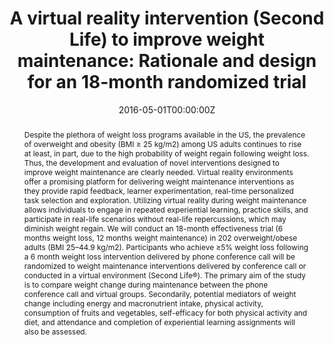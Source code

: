 ---
abstract: Despite the plethora of weight loss programs available in the US, the prevalence of overweight and obesity (BMI ≥ 25 kg/m2) among US adults continues to rise at least, in part, due to the high probability of weight regain following weight loss. Thus, the development and evaluation of novel interventions designed to improve weight maintenance are clearly needed. Virtual reality environments offer a promising platform for delivering weight maintenance interventions as they provide rapid feedback, learner experimentation, real-time personalized task selection and exploration. Utilizing virtual reality during weight maintenance allows individuals to engage in repeated experiential learning, practice skills, and participate in real-life scenarios without real-life repercussions, which may diminish weight regain. We will conduct an 18-month effectiveness trial (6 months weight loss, 12 months weight maintenance) in 202 overweight/obese adults (BMI 25–44.9 kg/m2). Participants who achieve ≥5% weight loss following a 6 month weight loss intervention delivered by phone conference call will be randomized to weight maintenance interventions delivered by conference call or conducted in a virtual environment (Second Life®). The primary aim of the study is to compare weight change during maintenance between the phone conference call and virtual groups. Secondarily, potential mediators of weight change including energy and macronutrient intake, physical activity, consumption of fruits and vegetables, self-efficacy for both physical activity and diet, and attendance and completion of experiential learning assignments will also be assessed.
authors: 
- D. K. Sullivan
- J. R. Goetz
- C. A. Gibson
- M. S. Mayo
- R. A. Washburn
- admin
- L. T. Ptomey
- J. E. Donnelly
date: "2016-05-01T00:00:00Z"
doi: "http://dx.doi.org/10.1016/j.cct.2015.11.019"
featured: true
projects: []
publication: 'Contemporary Clinical Trials'
publication_short: ""
publication_types:
- "2"
publishDate: "2016-05-20T00:00:00Z"
tags:
- Virtual reality
- Second Life
- Weight loss
- Weight maintenance
- Conference call
- Portion controlled meals
title: "A virtual reality intervention (Second Life) to improve weight maintenance: Rationale and design for an 18-month randomized trial"
---